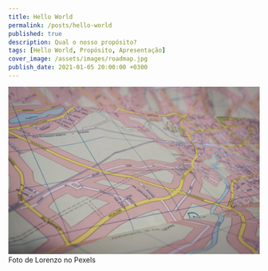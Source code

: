 ```yaml
---
title: Hello World
permalink: /posts/hello-world
published: true
description: Qual o nosso propósito?
tags: [Hello World, Propósito, Apresentação]
cover_image: /assets/images/roadmap.jpg
publish_date: 2021-01-05 20:00:00 +0300
---
```



![Mapa da Estrada](/assets/images/roadmap.jpg)
Foto de Lorenzo no Pexels
